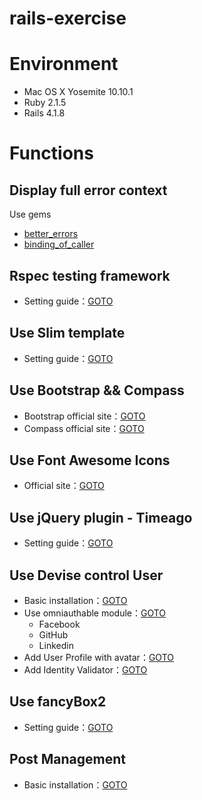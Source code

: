 rails-exercise
==============

# Environment

- Mac OS X Yosemite 10.10.1
- Ruby 2.1.5
- Rails 4.1.8

# Functions

## Display full error context

Use gems

- [better_errors](https://github.com/charliesome/better_errors)
- [binding_of_caller](https://github.com/banister/binding_of_caller)

## Rspec testing framework

- Setting guide：[GOTO](http://chouandy.logdown.com/posts/241718-configure-rspec-testing-environment)

## Use Slim template

- Setting guide：[GOTO](http://chouandy.logdown.com/posts/245563-from-the-haml-template-converted-to-slim)

## Use Bootstrap && Compass

- Bootstrap official site：[GOTO](http://getbootstrap.com/)
- Compass official site：[GOTO](http://compass-style.org/)

## Use Font Awesome Icons

- Official site：[GOTO](http://fortawesome.github.io/Font-Awesome/)

## Use jQuery plugin - Timeago

- Setting guide：[GOTO](http://chouandy.logdown.com/posts/244907-use-jquery-plugin-timeago)

## Use Devise control User

- Basic installation：[GOTO](http://chouandy.logdown.com/posts/245117-devise-part-1-basic-installation)
- Use omniauthable module：[GOTO](http://chouandy.logdown.com/posts/245192-devise-part-2-use-omniauthable-module)
    - Facebook
    - GitHub
    - Linkedin
- Add User Profile with avatar：[GOTO](http://chouandy.logdown.com/posts/245349-devise-part-3-add-user-profile-with-avatar)
- Add Identity Validator：[GOTO](http://chouandy.logdown.com/posts/245408-devise-part-4-add-identity-validator)

## Use fancyBox2

- Setting guide：[GOTO](http://chouandy.logdown.com/posts/245433-use-fancybox-2-in-ruby-on-rails)

## Post Management

- Basic installation：[GOTO](http://chouandy.logdown.com/posts/245442-post-management-part-1-basic-settings)
